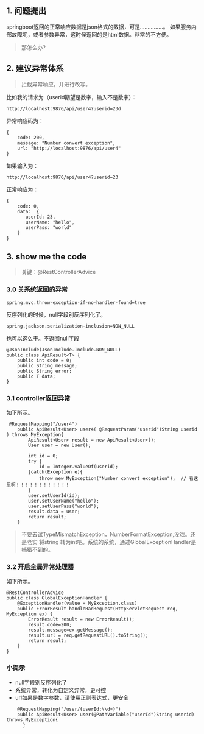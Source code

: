 ## 1. 问题提出
springboot返回的正常响应数据是json格式的数据，可是……………。
如果服务内部故障呢，或者参数异常，这时候返回的是html数据。非常的不方便。

> 那怎么办?

## 2. 建议异常体系
> 拦截异常响应，并进行改写。

比如我的请求为（userid期望是数字，输入不是数字）：

```
http://localhost:9876/api/user4?userid=23d
```

异常响应码为：

```
{
    code: 200,
    message: "Number convert exception",
    url: "http://localhost:9876/api/user4"
}
```

如果输入为：

```
http://localhost:9876/api/user4?userid=23
```
正常响应为：
```
{
    code: 0,
    data:  {
       userId: 23,
       userName: "hello",
       userPass: "world"
    }
}
```

## 3. show me the code

> 关键：@RestControllerAdvice

### 3.0 关系统返回的异常

```
spring.mvc.throw-exception-if-no-handler-found=true
```

反序列化的时候，null字段别反序列化了。
```
spring.jackson.serialization-inclusion=NON_NULL
```
也可以这么干。不返回null字段
```
@JsonInclude(JsonInclude.Include.NON_NULL)
public class ApiResult<T> {
    public int code = 0;
    public String message;
    public String error;
    public T data;
}
```

### 3.1 controller返回异常
如下所示。


```
 @RequestMapping("/user4")
    public ApiResult<User> user4( @RequestParam("userid")String userid ) throws MyException{
        ApiResult<User> result = new ApiResult<User>();
        User user = new User();

        int id = 0;
        try {
            id = Integer.valueOf(userid);
        }catch(Exception e){
            throw new MyException("Number convert exception");  // 看这里啊！！！！！！！！！！！！
        }
        user.setUserId(id);
        user.setUserName("hello");
        user.setUserPass("world");
        result.data = user;
        return result;
    }
```

> 不要去试TypeMismatchException，NumberFormatException,没戏。还是老实
将string 转为int吧。系统的系统，通过GlobalExceptionHandler是捕猎不到的。

### 3.2 开启全局异常处理器
如下所示。
```
@RestControllerAdvice
public class GlobalExceptionHandler {
    @ExceptionHandler(value = MyException.class)
    public ErrorResult handleBadRequest(HttpServletRequest req, MyException ex) {
        ErrorResult result = new ErrorResult();
        result.code=200;
        result.message=ex.getMessage();
        result.url = req.getRequestURL().toString();
        return result;
    }
}
```

### 小提示
- null字段别反序列化了
- 系统异常，转化为自定义异常，更可控
- url如果是数字参数，请使用正则表达式，更安全

>
```
    @RequestMapping("/user/{userId:\\d+}")
    public ApiResult<User> user(@PathVariable("userId")String userid) throws MyException{
      }
```
